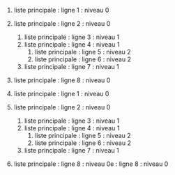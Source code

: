1. liste principale : ligne 1 : niveau 0
2. liste principale : ligne 2 : niveau 0
    1. liste principale : ligne 3 : niveau 1
    2. liste principale : ligne 4 : niveau 1
        1. liste principale : ligne 5 : niveau 2
        2. liste principale : ligne 6 : niveau 2
    3. liste principale : ligne 7 : niveau 1
3. liste principale : ligne 8 : niveau 0 

1. liste principale : ligne 1 : niveau 0
2. liste principale : ligne 2 : niveau 0
    1. liste principale : ligne 3 : niveau 1
    2. liste principale : ligne 4 : niveau 1
        1. liste principale : ligne 5 : niveau 2
        2. liste principale : ligne 6 : niveau 2
    3. liste principale : ligne 7 : niveau 1
3. liste principale : ligne 8 : niveau 0e : ligne 8 : niveau 0 
